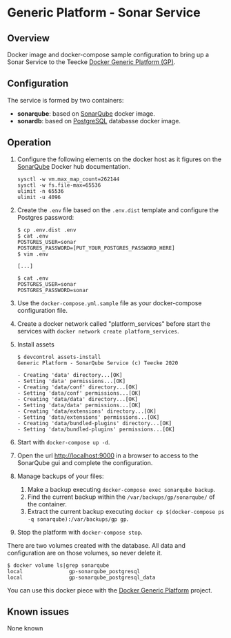 # Generic Platform - Sonar Service

## Overview

Docker image and docker-compose sample configuration to bring up a Sonar Service to the Teecke [Docker Generic Platform (GP)](https://github.com/teecke/docker-generic-platform).

## Configuration

The service is formed by two containers:

- **sonarqube**: based on [SonarQube](https://hub.docker.com/_/sonarqube) docker image.
- **sonardb**: based on [PostgreSQL](https://hub.docker.com/_/postgres) databasse docker image.

## Operation

1. Configure the following elements on the docker host as it figures on the [SonarQube](https://hub.docker.com/_/sonarqube) Docker hub documentation.

    ```console
    sysctl -w vm.max_map_count=262144
    sysctl -w fs.file-max=65536
    ulimit -n 65536
    ulimit -u 4096
    ```

2. Create the `.env` file based on the `.env.dist` template and configure the Postgres password:

    ```console
    $ cp .env.dist .env
    $ cat .env
    POSTGRES_USER=sonar
    POSTGRES_PASSWORD=[PUT_YOUR_POSTGRES_PASSWORD_HERE]
    $ vim .env

    [...]

    $ cat .env
    POSTGRES_USER=sonar
    POSTGRES_PASSWORD=sonar
    ```

3. Use the `docker-compose.yml.sample` file as your docker-compose configuration file.

4. Create a docker network called "platform_services" before start the services with `docker network create platform_services`.

5. Install assets

    ```console
    $ devcontrol assets-install
    Generic Platform - SonarQube Service (c) Teecke 2020

    - Creating 'data' directory...[OK]
    - Setting 'data' permissions...[OK]
    - Creating 'data/conf' directory...[OK]
    - Setting 'data/conf' permissions...[OK]
    - Creating 'data/data' directory...[OK]
    - Setting 'data/data' permissions...[OK]
    - Creating 'data/extensions' directory...[OK]
    - Setting 'data/extensions' permissions...[OK]
    - Creating 'data/bundled-plugins' directory...[OK]
    - Setting 'data/bundled-plugins' permissions...[OK]
    ```

6. Start with `docker-compose up -d`.

7. Open the url <http://localhost:9000> in a browser to access to the SonarQube gui and complete the configuration.

8. Manage backups of your files:

   1. Make a backup executing `docker-compose exec sonarqube backup`.
   2. Find the current backup within the `/var/backups/gp/sonarqube/` of the container.
   3. Extract the current backup executing `docker cp $(docker-compose ps -q sonarqube):/var/backups/gp gp`.

9. Stop the platform with `docker-compose stop`.

There are two volumes created with the database. All data and configuration are on those volumes, so never delete it.

```console
$ docker volume ls|grep sonarqube
local               gp-sonarqube_postgresql
local               gp-sonarqube_postgresql_data
```

You can use this docker piece with the [Docker Generic Platform](https://github.com/teecke/docker-generic-platform) project.

## Known issues

None known
